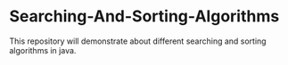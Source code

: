 # Searching-And-Sorting-Algorithms
This repository will demonstrate about different searching and sorting algorithms in java.

